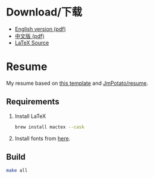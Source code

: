 # Download/下载

- [English version (pdf)](./resume.pdf)
- [中文版 (pdf)](./resume-zh.pdf)
- [LaTeX Source](./resume.tex)

# Resume

My resume based on [this template](https://github.com/billryan/resume) and [JmPotato/resume](https://github.com/JmPotato/resume).

## Requirements

1. Install LaTeX

    ```bash
    brew install mactex --cask
    ```

2. Install fonts from [here](https://github.com/adobe-fonts/source-han-sans/tree/release).

## Build

```bash
make all
```
